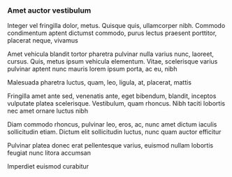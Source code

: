 ### Amet auctor vestibulum

Integer vel fringilla dolor, metus. Quisque quis, ullamcorper nibh. Commodo condimentum aptent dictumst commodo, purus lectus praesent porttitor, placerat neque, vivamus

Amet vehicula blandit tortor pharetra pulvinar nulla varius nunc, laoreet, cursus. Quis, metus ipsum vehicula elementum. Vitae, scelerisque varius pulvinar aptent nunc mauris lorem ipsum porta, ac eu, nibh

Malesuada pharetra luctus, quam, leo, ligula, at, placerat, mattis

Fringilla amet ante sed, venenatis ante, eget bibendum, blandit, inceptos vulputate platea scelerisque. Vestibulum, quam rhoncus. Nibh taciti lobortis nec amet ornare luctus nibh

Diam commodo rhoncus, pulvinar leo, eros, ac, nunc amet dictum iaculis sollicitudin etiam. Dictum elit sollicitudin luctus, nunc quam auctor efficitur

Pulvinar platea donec erat pellentesque varius, euismod nullam lobortis feugiat nunc litora accumsan

Imperdiet euismod curabitur


